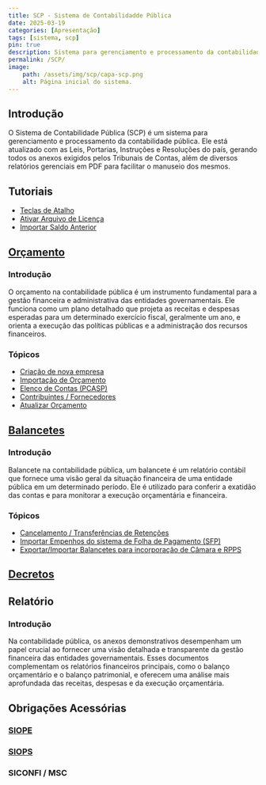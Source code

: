 ```yaml
---
title: SCP - Sistema de Contabilidadde Pública
date: 2025-03-19
categories: [Apresentação]
tags: [sistema, scp]
pin: true
description: Sistema para gerenciamento e processamento da contabilidade pública.
permalink: /SCP/
image:
    path: /assets/img/scp/capa-scp.png
    alt: Página inicial do sistema.
---
```


## Introdução

O Sistema de Contabilidade Pública (SCP) é um sistema para gerenciamento e processamento da contabilidade pública. Ele está atualizado com as Leis, Portarias, Instruções e Resoluções do país, gerando todos os anexos exigidos pelos Tribunais de Contas, além de diversos relatórios gerenciais em PDF para facilitar o manuseio dos mesmos.

## Tutoriais

- [Teclas de Atalho](/SCP/teclas-atalhos)
- [Ativar Arquivo de Licença](/SCP/arquivo-licenca)
- [Importar Saldo Anterior](/SCP/importar-saldo-anterior)

## [Orçamento](/posts/Orçamento)

### Introdução

O orçamento na contabilidade pública é um instrumento fundamental para a gestão financeira e administrativa das entidades governamentais. Ele funciona como um plano detalhado que projeta as receitas e despesas esperadas para um determinado exercício fiscal, geralmente um ano, e orienta a execução das políticas públicas e a administração dos recursos financeiros.

### Tópicos

- [Criação de nova empresa](/SCP/Orcamento/criacao-empresa)
- [Importação de Orçamento](/SCP/Orcamento/importacao-orcamento)
- [Elenco de Contas (PCASP)](/SCP/Orcamento/importacao-pcasp)
- [Contribuintes / Fornecedores](/SCP/Orcamento/cadastro-contribuinte)
- [Atualizar Orçamento](/SCP/Orcamento/atualizar-orcamento)

## [Balancetes](/SCP/Balancetes)

### Introdução

Balancete na contabilidade pública, um balancete é um relatório contábil que fornece uma visão geral da situação financeira de uma entidade pública em um determinado período. Ele é utilizado para conferir a exatidão das contas e para monitorar a execução orçamentária e financeira.

### Tópicos

- [Cancelamento / Transferências de Retenções](/SCP/Balancetes/cancelamento-retencoes)
- [Importar Empenhos do sistema de Folha de Pagamento (SFP)](/SCP/Balancetes/importar-empenhos)
- [Exportar/Importar Balancetes para incorporação de Câmara e RPPS](/SCP/Balancetes/exportar-balancetes)

## [Decretos](/SCP/decretos)

## Relatório

### Introdução

Na contabilidade pública, os anexos demonstrativos desempenham um papel crucial ao fornecer uma visão detalhada e transparente da gestão financeira das entidades governamentais. Esses documentos complementam os relatórios financeiros principais, como o balanço orçamentário e o balanço patrimonial, e oferecem uma análise mais aprofundada das receitas, despesas e da execução orçamentária.

## Obrigações Acessórias

### [SIOPE](/SCP/siope)

### [SIOPS](/SCP/siops)

### SICONFI / MSC
